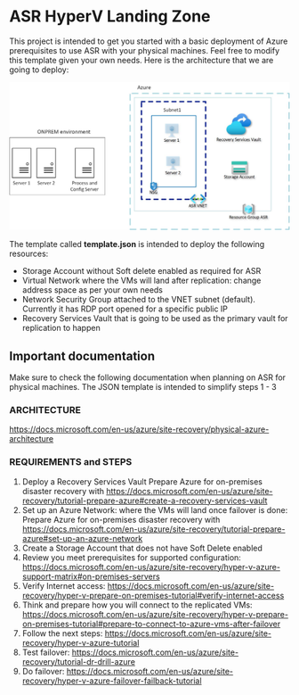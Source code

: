 # ASR HyperV Landing Zone

This project is intended to get you started with a basic deployment of Azure prerequisites to use ASR with your physical machines. Feel free to modify this template given your own needs. Here is the architecture that we are going to deploy:

<img src="ASRPhysical-Architecture.jpg"/>

The template called **template.json** is intended to deploy the following resources:
- Storage Account without Soft delete enabled as required for ASR
- Virtual Network where the VMs will land after replication: change address space as per your own needs
- Network Security Group attached to the VNET subnet (default). Currently it has RDP port opened for a specific public IP
- Recovery Services Vault that is going to be used as the primary vault for replication to happen


## Important documentation
Make sure to check the following documentation when planning on ASR for physical machines. The JSON template is intended to simplify steps 1 - 3

### ARCHITECTURE
https://docs.microsoft.com/en-us/azure/site-recovery/physical-azure-architecture

### REQUIREMENTS and STEPS
1. Deploy a Recovery Services Vault Prepare Azure for on-premises disaster recovery with https://docs.microsoft.com/en-us/azure/site-recovery/tutorial-prepare-azure#create-a-recovery-services-vault
2. Set up an Azure Network: where the VMs will land once failover is done: Prepare Azure for on-premises disaster recovery with https://docs.microsoft.com/en-us/azure/site-recovery/tutorial-prepare-azure#set-up-an-azure-network
3. Create a Storage Account that does not have Soft Delete enabled
4. Review you meet prerequisites for supported configuration: https://docs.microsoft.com/en-us/azure/site-recovery/hyper-v-azure-support-matrix#on-premises-servers
5. Verify Internet access: https://docs.microsoft.com/en-us/azure/site-recovery/hyper-v-prepare-on-premises-tutorial#verify-internet-access
6. Think and prepare how you will connect to the replicated VMs: https://docs.microsoft.com/en-us/azure/site-recovery/hyper-v-prepare-on-premises-tutorial#prepare-to-connect-to-azure-vms-after-failover
7. Follow the next steps: https://docs.microsoft.com/en-us/azure/site-recovery/hyper-v-azure-tutorial
8. Test failover: https://docs.microsoft.com/en-us/azure/site-recovery/tutorial-dr-drill-azure
9. Do failover: https://docs.microsoft.com/en-us/azure/site-recovery/hyper-v-azure-failover-failback-tutorial



